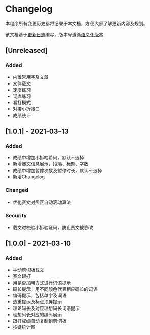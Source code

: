 # Changelog

本程序所有变更历史都将记录于本文档，方便大家了解更新内容及规划。

该文档基于[更新日志](https://keepachangelog.com/zh-CN/1.0.0/)编写，版本号遵循[语义化版本](https://semver.org/)

## [Unreleased]

### Added

- 内置常用字及文章
- 文件载文
- 速度练习
- 词库练习
- 看打模式
- 对接小折接口
- 成绩统计

## [1.0.1] - 2021-03-13

### Added

- 成绩中增加小拆哈希码，默认不选择
- 新增赛文信息展示，段落、标题、字数
- 成绩中增加暂停次数及暂停时长，默认不选择
- 新增Changelog

### Changed

- 优化赛文对照区自动滚动算法

### Security

- 载文时校验小拆验证码，防止赛文被篡改

## [1.0.0] - 2021-03-10

### Added

- 手动剪切板载文
- 赛文跟打
- 用是否加粗方式进行词语提示
- 码长提示，用不同颜色代表相应码长的词语
- 编码提示，包括单字及词语
- 选重提示及标点顶屏提示
- 理论码长及对应理想码长词语提示
- 理想码长对应的编码展示
- 跟打成绩自动复制到剪切板
- 按键统计图
